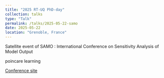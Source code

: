 ```yaml
---
title: "2025 RT-UQ PhD-day"
collection: talks
type: "Talk"
permalink: /talks/2025-05-22-samo
date: 2025-05-22
location: "Grenoble, France"
---
```


Satellite event of SAMO : International Conference on Sensitivity Analysis of Model Output 

poincare learning


[Conference site](https://samo2025.sciencesconf.org/)